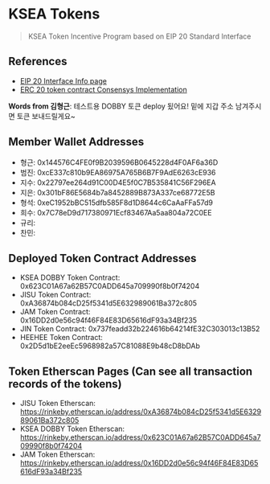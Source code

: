 # KSEA Tokens
> KSEA Token Incentive Program based on EIP 20 Standard Interface

## References

* [EIP 20 Interface Info page](https://github.com/ethereum/EIPs/blob/master/EIPS/eip-20.md)
* [ERC 20 token contract Consensys Implementation](https://github.com/ConsenSys/Tokens/blob/fdf687c69d998266a95f15216b1955a4965a0a6d/contracts/eip20/EIP20.sol)

**Words from 김형근**: 테스트용 DOBBY 토큰 deploy 됬어요! 밑에 지갑 주소 남겨주시면 토큰 보내드릴게요~

## Member Wallet Addresses

* 형근: 0x144576C4FE0f9B2039596B0645228d4F0AF6a36D
* 범진: 0xcE337c810b9EA86975A765B6B7F9AdE6263cE936
* 지수: 0x22797ee264d91C00D4E5f0C7B535841C56F296EA
* 지은: 0x301bF86E5684b7a8452889B873A337ce68772E5B
* 형석: 0xeC1952bBC515dfb585F8d1D8644c6CaAaFFa57d9
* 희수: 0x7C78eD9d717380971Ecf83467Aa5aa804a72C0EE
* 규리:
* 찬민:

## Deployed Token Contract Addresses

* KSEA DOBBY Token Contract: 0x623C01A67a62B57C0ADD645a709990f8b0f74204
* JISU Token Contract: 0xA36874b084cD25f5341d5E632989061Ba372c805
* JAM Token Contract: 0x16DD2d0e56c94f46F84E83D65616dF93a34Bf235
* JIN Token Contract: 0x737feadd32b224616b64214fE32C303013c13B52
* HEEHEE Token Contract: 0x2D5d1bE2eeEc5968982a57C81088E9b48cD8bDAb

## Token Etherscan Pages (Can see all transaction records of the tokens)

* JISU Token Etherscan: https://rinkeby.etherscan.io/address/0xA36874b084cD25f5341d5E632989061Ba372c805
* KSEA DOBBY Token Etherscan: https://rinkeby.etherscan.io/address/0x623C01A67a62B57C0ADD645a709990f8b0f74204
* JAM Token Etherscan: https://rinkeby.etherscan.io/address/0x16DD2d0e56c94f46F84E83D65616dF93a34Bf235


